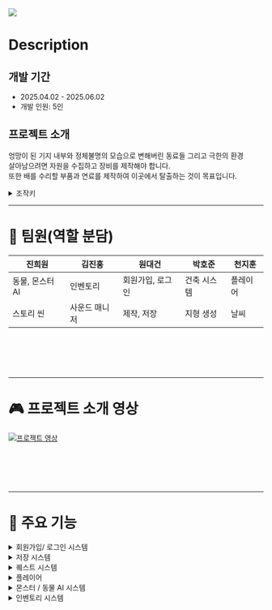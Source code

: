 <img src="https://readme-decorate.vercel.app/api/get?type=star&text=Zone:Antarctica&width=1200&height=200&fontSize=80&fontWeight=800&useGradient=true&fontColor=%23FFFFFF&backgroundColor=%23c9c9c9&gradientColor1=%23FFFFFF&gradientColor2=%230000FF">


# Description
## 개발 기간
- 2025.04.02 - 2025.06.02
- 개발 인원: 5인

## 프로젝트 소개
엉망이 된 기지 내부와 정체불명의 모습으로 변해버린 동료들 그리고 극한의 환경  
살아남으려면 자원을 수집하고 장비를 제작해야 합니다.  
또한 배를 수리할 부품과 연료를 제작하여 이곳에서 탈출하는 것이 목표입니다.

<details>
  <summary>조작키</summary>

- 이동 : WASD
- 점프: Space
- 공격: 좌클릭 / 총: 우클릭 + 좌클릭(우클릭 누르면서 좌클릭)
- 인벤토리: Tab
- 제작: K
- 건축: B / 클릭
- 줍기: 우클릭
- 먹기: 우클릭
- 버리기: 좌클릭

</details>


---
# 🤝 팀원(역할 분담)

| 진희원 | 김진홍 | 원대건 | 박호준 | 천지훈 |
|----|----|----|----|----|
| 동물, 몬스터 AI | 인벤토리 | 회원가입, 로그인 | 건축 시스템 | 플레이어 |
| 스토리 씬 | 사운드 매니저 | 제작, 저장 | 지형 생성 | 날씨 |

<br><br>
<br><br>

---
# 🎮 프로젝트 소개 영상

[![프로젝트 영상](https://img.youtube.com/vi/Lwh7YiFHHyY/0.jpg)](https://youtu.be/Lwh7YiFHHyY)

</a>


<br><br>
<br><br>

---
# 🎲 주요 기능
  
</details>
<details><summary>회원가입/ 로그인 시스템</summary>

<img src="https://teamsparta.notion.site/image/attachment%3A9a91930b-5e77-4ab8-828d-ef55eeb868dd%3Aimage.png?table=block&id=2012dc3e-f514-80b5-b2a6-d144b9ff5c77&spaceId=83c75a39-3aba-4ba4-a792-7aefe4b07895&width=1010&userId=&cache=v2" width="400" height="300" />

### 회원가입/ 로그인 시스템 
- Firebase Realtime Database를 활용한 사용자 정보 저장 및 조회
- 이메일 기반의 로그인 / 회원가입 시스템 구현
- UI 상에서 입력 검증, 중복 검사, 예외 처리 등 UX 개선 요소 반영
- 데이터 저장 시 Push 키 기반 고유 식별자 생성으로 사용자별 분리 관리

---
<br><br>
  
</details>
<details><summary>저장 시스템</summary>
  
<img src="https://teamsparta.notion.site/image/attachment%3A0c933cc0-ddce-4110-8cf1-47894516de3f%3Aimage.png?table=block&id=2012dc3e-f514-8069-86f5-d2716a135fa0&spaceId=83c75a39-3aba-4ba4-a792-7aefe4b07895&width=1010&userId=&cache=v2" width="400" height="300" />

### 저장 시스템
- 게임의 진행 상황을 슬롯 단위로 저장/불러오기 가능하도록 구성
- 저장 슬롯은 유저 키 + 슬롯 번호 조합으로 유일하게 식별
- 저장 후 게임 재시작 시 해당 슬롯 데이터로 즉시 적용
- Firebase Realtime Database를 기반으로 클라우드 저장 기능 구현

---
<br><br>
  
</details>
<details><summary>퀘스트 시스템</summary>
  
### 지형 시스템
<img src="https://github.com/user-attachments/assets/504e9da7-d243-408b-af3c-a25efbf96ea8" width="400" height="300">

대규모 월드의 동적 지형 생성

- 월드는 Voxel 기반으로 구성, 지형은 플레이어 주변만 동적으로 생성
- 성능을 위해 월드를 청크 단위로 분할하여 로드/언로드 -> 메쉬 데이터 생성시에도 이득

비동기 지형 처리 (멀티스레딩)

- 청크 생성과 로딩은 백그라운드 스레드에서 실행되어 메인스레드 성능을 보호
- 작업 완료 후 MainThreadDispatcher를 통해 Unity API 호출을 메인스레드에서 안전하게 진행

청크 -> 리전 단위 저장 구조

- 청크들을 리전 단위로 묶어 한 파일로 저장
- 디스크 IO 횟수 감소, 용량 절약

런타임 지형 편집

- 복셀 밀도 값을 동적으로 수정 가능
- 밀도 값이 바뀌면 메쉬를 재생성하여 렌더링

쉐이더 연동 텍스쳐 블렌딩

- 복셀의 밀도 정보를 Vertex Color로 전달하여 Shader Graph에서 눈/흙 텍스쳐를 혼합
- 지형 상태를 시각적으로 피드백

필터 기반 지형 생성 시스템

- ScriptableObject 기반의 필터 체인 시스템 구성
- 예: Perlin 노이즈 강도, 높이 제한, 경사도 제한 등의 필터를 조합해 다양한 지형 생성


---
<br><br>

</details>
<details><summary>플레이어 </summary>

### 플레이어 컨디션

<img src="[https://github.com/user-attachments/assets/bba0b64c-63ad-4952-a681-35e538a4462b](https://teamsparta.notion.site/image/attachment%3A2531cd2f-1ffa-47d3-b24d-d85b5ba7ba51%3Aimage.png?table=block&id=2022dc3e-f514-807b-8744-d58822340d3d&spaceId=83c75a39-3aba-4ba4-a792-7aefe4b07895&width=1530&userId=&cache=v2)" width="400" height="300">

- 배고픔, 갈증, 추위 등의 수치가 **시간과 날씨에 따라 자연스럽게 변화**
- 상태가 단순 수치가 아니라 **게임플레이에 실질적 영향** 주도록 구현
- `float` 변수로 상태 수치 관리 (`hunger`, `thirst`, `cold`, `mental` 등)
- `Image.fillAmount`로 상태바 UI 실시간 표시
- `WeatherType` Enum과 `isInColdWeather` 플래그로 추위 판정 처리
- 상태 수치에 따라 **이동 속도 감소, 회복 불가 등 부가 효과 연계**
- 날씨 시스템과 컨디션 시스템을 연결
    
    (예: 폭풍이면 추위가 빠르게 누적되고 스태미나 회복이 중단됨)
    
- 모닥불 근처에서는 자동으로 회복되도록 트리거 조건 설정

---

<br><br>


</details>
<details><summary>몬스터 / 동물 AI 시스템</summary>

### 날씨 시스템
<img src="https://github.com/user-attachments/assets/5f50d5a8-541a-44dc-be41-e69dd640cb63" width="400" height="300">

Weather
- 날씨 상태를 `Sunny`, `Rainy`, `Hot`, `Snow` 네 가지로 설정
- `SetRandomWeather()`: 1~100 사이 난수를 생성해 25% 확률로 각 날씨를 결정
- 게임 시작 시 `Start()`에서 날씨를 랜덤하게 설정

UIWeather
- 날씨 UI 관리
    - `sunny`, `rainy`, `hot`, `snow` 게임 오브젝트를 통해 현재 날씨 상태를 UI로 표시
- 날씨 효과 적용 (`Update`)
    - `Weather` 클래스에서 `currentWeather` 값을 가져와 현재 날씨를 확인
    - 모든 날씨 UI 요소를 초기화한 후 현재 날씨에 맞는 UI를 활성화
    - `rainParticle` 및 `snowParticle`이 존재하면 해당 날씨에서 파티클 효과 재생
- 파티클 위치 조정 (`LateUpdate`)
    - 카메라의 위치를 기준으로 `rainParticle`과 `snowParticle`의 위치를 조정하여 플레이어 이동 시에도 파티클이 따라오도록 설정


---
<br><br>

</details>
<details><summary>인벤토리 시스템</summary>

### 인벤토리리 시스템

<img src="https://github.com/user-attachments/assets/351311c9-6ad8-4cdb-90f3-95a890ca1df7" width="400" height="300"> <br>
인벤토리 시스템 구조:	InventoryBase, InventoryManager를 중심으로 다양한 UI 인벤토리 요소(UIInventory, UIEquip, UIQuickSlot)을 관리
슬롯 시스템:	SlotBase를 상속한 EquipSlot, InventorySlot 등이 있으며, 각 슬롯은 클릭 및 마우스 오버 이벤트를 처리
툴팁 기능:	Tooltip, TooltipController, TooltipDataBuilder 등을 통해 아이템에 마우스를 올리면 설명창 표시
아이템 정보 관리:	ItemData, ItemObject, ItemEffectProcessor를 통해 아이템의 속성, 효과를 정의하고 적용
상호작용 시스템:	Interaction을 통해 카메라 중심에 Raycast로 상호작용 가능한 오브젝트 탐색 및 상호작용 UI 제공
싱글톤 패턴 사용:	InventoryManager는 Singleton 패턴으로 전역 UI 접근 제공


---
<br><br>


---
<br><br>

</details>
